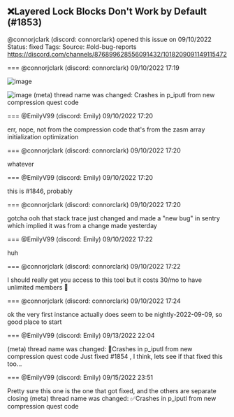 ## ❌Layered Lock Blocks Don't Work by Default (#1853)
@connorjclark (discord: connorclark) opened this issue on 09/10/2022
Status: fixed
Tags: 
Source: #old-bug-reports https://discord.com/channels/876899628556091432/1018209091149115472


=== @connorjclark (discord: connorclark) 09/10/2022 17:19


![image](https://cdn.discordapp.com/attachments/1018209091149115472/1018209093724418108/unknown.png?ex=65ec9a1d&is=65da251d&hm=86b498a930b3dae4cade8fdf446e82bc06a261c7a6785e9f030d1952b48405d4&)

![image](https://cdn.discordapp.com/attachments/1018209091149115472/1018209196082208838/unknown.png?ex=65ec9a35&is=65da2535&hm=485608e2b41366ef90e0b5a41b43e85aa1e9c80d78b2326e1ea80ce8e3653500&)
(meta) thread name was changed: Crashes in p_iputl from new compression quest code

=== @EmilyV99 (discord: Emily) 09/10/2022 17:20

err, nope, not from the compression code
that's from the zasm array initialization optimization

=== @connorjclark (discord: connorclark) 09/10/2022 17:20

whatever

=== @EmilyV99 (discord: Emily) 09/10/2022 17:20

this is #1846, probably

=== @connorjclark (discord: connorclark) 09/10/2022 17:20

gotcha
ooh that stack trace just changed and made a "new bug" in sentry
which implied it was from a change made yesterday

=== @EmilyV99 (discord: Emily) 09/10/2022 17:22

huh

=== @connorjclark (discord: connorclark) 09/10/2022 17:22

I should really get you access to this tool
but it costs 30/mo to have unlimited members 👀

=== @connorjclark (discord: connorclark) 09/10/2022 17:24

ok the very first instance actually does seem to be nightly-2022-09-09, so good place to start

=== @EmilyV99 (discord: Emily) 09/13/2022 22:04

(meta) thread name was changed: 💊Crashes in p_iputl from new compression quest code
Just fixed #1854 , I think, lets see if that fixed this too...

=== @EmilyV99 (discord: Emily) 09/15/2022 23:51

Pretty sure this one is the one that got fixed, and the others are separate
closing
(meta) thread name was changed: ✅Crashes in p_iputl from new compression quest code
